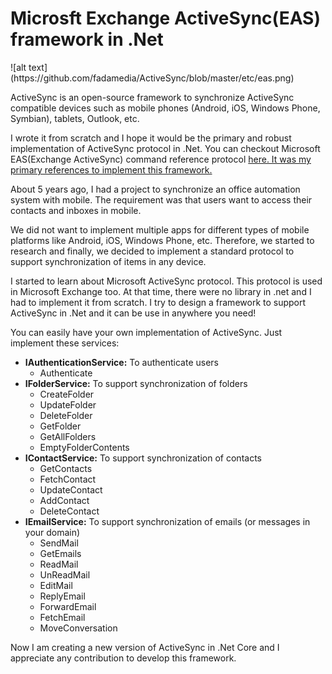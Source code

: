 # Microsft Exchange ActiveSync(EAS) framework in .Net
<p>
  ![alt text](https://github.com/fadamedia/ActiveSync/blob/master/etc/eas.png)
</p>
<p>
ActiveSync is an open-source framework to synchronize ActiveSync compatible devices such as mobile phones (Android, iOS, Windows Phone, Symbian), tablets, Outlook, etc. </p>
<p>I wrote it from scratch and I hope it would be the primary and robust implementation of ActiveSync protocol in .Net. You can checkout Microsoft EAS(Exchange ActiveSync) command reference protocol <a href="https://docs.microsoft.com/en-us/openspecs/exchange_server_protocols/ms-ascmd/1a3490f1-afe1-418a-aa92-6f630036d65a"> here. It was my primary references to implement this framework.
  </a>
<p>
About 5 years ago, I had a project to synchronize an office automation system with mobile. The requirement was that users want to access their contacts and inboxes in mobile. </p>
<p>We did not want to implement multiple apps for different types of mobile platforms like Android, iOS, Windows Phone, etc. Therefore, we started to research and finally, we decided to implement a standard protocol to support synchronization of items in any device.</p>
<p>I started to learn about Microsoft ActiveSync protocol. This protocol is used in Microsoft Exchange too. At that time, there were no library in .net and I had to implement it from scratch. I try to design a framework to support ActiveSync in .Net and it can be use in anywhere you need!</p>
<p>
You can easily have your own implementation of ActiveSync. Just implement these services:
<UL>
  <li><b>IAuthenticationService:</b> To authenticate users
    <ul>
      <li>Authenticate</li>
    </ul>  
  </li>
  <li><b>IFolderService:</b> To support synchronization of folders
    <ul>
      <li>CreateFolder</li>
      <li>UpdateFolder</li>
      <li>DeleteFolder</li>
      <li>GetFolder</li>
      <li>GetAllFolders</li>
      <li>EmptyFolderContents</li>
    </ul>  
  </li>

  <li><b>IContactService:</b> To support synchronization of contacts
    <ul>
      <li>GetContacts</li>
      <li>FetchContact</li>
      <li>UpdateContact</li>
      <li>AddContact</li>
      <li>DeleteContact</li>
    </ul>  
  </li>

  <li><b>IEmailService:</b> To support synchronization of emails (or messages in your domain)
    <ul>
      <li>SendMail</li>
      <li>GetEmails</li>
      <li>ReadMail</li>
      <li>UnReadMail</li>
      <li>EditMail</li>
      <li>ReplyEmail</li>
      <li>ForwardEmail</li>
      <li>FetchEmail</li>
      <li>MoveConversation</li>
    </ul>  
  </li>

</UL>
</p>
<p>
  Now I am creating a new version of ActiveSync in .Net Core and I appreciate any contribution to develop this framework.
</p>
